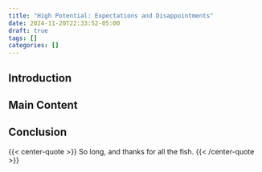 ```yaml
---
title: "High Potential: Expectations and Disappointments"
date: 2024-11-20T22:33:52-05:00
draft: true
tags: []
categories: []
---
```


## Introduction

<!-- Write the introduction here -->

## Main Content

<!-- Write the main content here -->

## Conclusion

<!-- Write the conclusion here -->

{{< center-quote >}}
So long, and thanks for all the fish.
{{< /center-quote >}}
